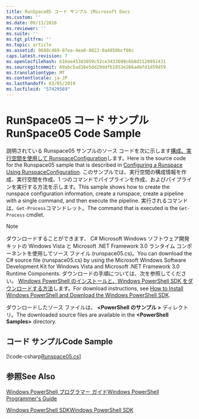 ```yaml
---
title: RunSpace05 コード サンプル |Microsoft Docs
ms.custom: ''
ms.date: 09/13/2016
ms.reviewer: ''
ms.suite: ''
ms.tgt_pltfrm: ''
ms.topic: article
ms.assetid: 9688cd69-07ea-4ea0-8822-0a4850bcf86c
caps.latest.revision: 7
ms.openlocfilehash: b16ee45383059c52ce3433699c6b8d2120992431
ms.sourcegitcommit: 69abc5ad16e5dd29ddfb1853e266a4bfd1d59d59
ms.translationtype: MT
ms.contentlocale: ja-JP
ms.lasthandoff: 03/05/2019
ms.locfileid: "57429569"
---
```

# <a name="runspace05-code-sample"></a><span data-ttu-id="0996e-102">RunSpace05 コード サンプル</span><span class="sxs-lookup"><span data-stu-id="0996e-102">RunSpace05 Code Sample</span></span>

<span data-ttu-id="0996e-103">説明されている Runspace05 サンプルのソース コードを次に示します[構成、実行空間を使用して RunspaceConfiguration](http://msdn.microsoft.com/en-us/42681d19-2d05-4975-befd-afb1990e79b2)します。</span><span class="sxs-lookup"><span data-stu-id="0996e-103">Here is the source code for the Runspace05 sample that is described in [Configuring a Runspace Using RunspaceConfiguration](http://msdn.microsoft.com/en-us/42681d19-2d05-4975-befd-afb1990e79b2).</span></span> <span data-ttu-id="0996e-104">このサンプルでは、実行空間の構成情報を作成、実行空間を作成、1 つのコマンドでパイプラインを作成、およびパイプラインを実行する方法を示します。</span><span class="sxs-lookup"><span data-stu-id="0996e-104">This sample shows how to create the runspace configuration information, create a runspace, create a pipeline with a single command, and then execute the pipeline.</span></span> <span data-ttu-id="0996e-105">実行されるコマンドは、`Get-Process`コマンドレット。</span><span class="sxs-lookup"><span data-stu-id="0996e-105">The command that is executed is the `Get-Process` cmdlet.</span></span>

> [!NOTE]
> <span data-ttu-id="0996e-106">ダウンロードすることができます、 C# Microsoft Windows ソフトウェア開発キットの Windows Vista と Microsoft .NET Framework 3.0 ランタイム コンポーネントを使用してソース ファイル (runspace05.cs)。</span><span class="sxs-lookup"><span data-stu-id="0996e-106">You can download the C# source file (runspace05.cs) by using the Microsoft Windows Software Development Kit for Windows Vista and Microsoft .NET Framework 3.0 Runtime Components.</span></span> <span data-ttu-id="0996e-107">ダウンロードの手順については、次を参照してください。 [Windows PowerShell のインストールと、Windows PowerShell SDK をダウンロードする方法](/powershell/developer/installing-the-windows-powershell-sdk)します。</span><span class="sxs-lookup"><span data-stu-id="0996e-107">For download instructions, see [How to Install Windows PowerShell and Download the Windows PowerShell SDK](/powershell/developer/installing-the-windows-powershell-sdk).</span></span>
>
> <span data-ttu-id="0996e-108">ダウンロードしたソース ファイルは、  **\<PowerShell のサンプル >** ディレクトリ。</span><span class="sxs-lookup"><span data-stu-id="0996e-108">The downloaded source files are available in the **\<PowerShell Samples>** directory.</span></span>

## <a name="code-sample"></a><span data-ttu-id="0996e-109">コード サンプル</span><span class="sxs-lookup"><span data-stu-id="0996e-109">Code Sample</span></span>

[!code-csharp[Runspace05.cs](../../powershell-sdk-samples/SDK-2.0/csharp/Runspace05/Runspace05.cs#L11-L86 "Runspace05.cs")]

## <a name="see-also"></a><span data-ttu-id="0996e-110">参照</span><span class="sxs-lookup"><span data-stu-id="0996e-110">See Also</span></span>

[<span data-ttu-id="0996e-111">Windows PowerShell プログラマー ガイド</span><span class="sxs-lookup"><span data-stu-id="0996e-111">Windows PowerShell Programmer's Guide</span></span>](./windows-powershell-programmer-s-guide.md)

[<span data-ttu-id="0996e-112">Windows PowerShell SDK</span><span class="sxs-lookup"><span data-stu-id="0996e-112">Windows PowerShell SDK</span></span>](../windows-powershell-reference.md)